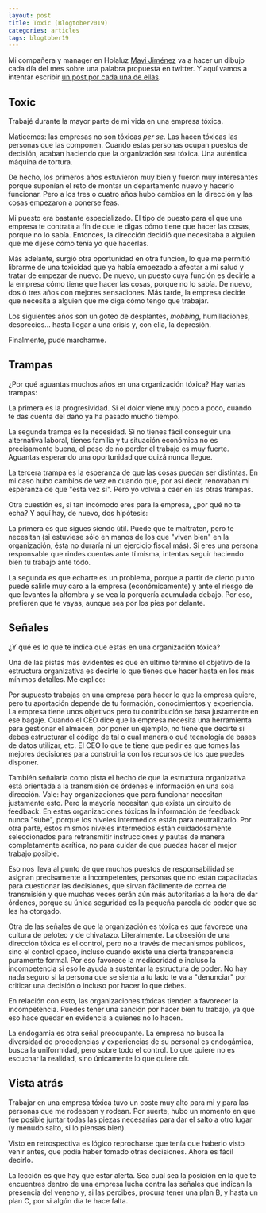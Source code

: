 ```yaml
---
layout: post
title: Toxic (Blogtober2019)
categories: articles
tags: blogtober19
---
```


Mi compañera y manager en Holaluz [Mavi Jiménez](https://twitter.com/Linkita) va a hacer un dibujo cada día del mes sobre una palabra propuesta en twitter. Y aquí vamos a intentar escribir [un post por cada una de ellas](https://franiglesias.github.io/blogtober19-status/).



## Toxic

Trabajé durante la mayor parte de mi vida en una empresa tóxica.

Maticemos: las empresas no son tóxicas *per se*. Las hacen tóxicas las personas que las componen. Cuando estas personas ocupan puestos de decisión, acaban haciendo que la organización sea tóxica. Una auténtica máquina de tortura.

De hecho, los primeros años estuvieron muy bien y fueron muy interesantes porque suponían el reto de montar un departamento nuevo y hacerlo funcionar. Pero a los tres o cuatro años hubo cambios en la dirección y las cosas empezaron a ponerse feas.

Mi puesto era bastante especializado. El tipo de puesto para el que una empresa te contrata a fin de que le digas cómo tiene que hacer las cosas, porque no lo sabía. Entonces, la dirección decidió que necesitaba a alguien que me dijese cómo tenía yo que hacerlas.

Más adelante, surgió otra oportunidad en otra función, lo que me permitió librarme de una toxicidad que ya había empezado a afectar a mi salud y tratar de empezar de nuevo. De nuevo, un puesto cuya función es decirle a la empresa cómo tiene que hacer las cosas, porque no lo sabía. De nuevo, dos ó tres años con mejores sensaciones. Más tarde, la empresa decide que necesita a alguien que me diga cómo tengo que trabajar.

Los siguientes años son un goteo de desplantes, *mobbing*, humillaciones, desprecios… hasta llegar a una crisis y, con ella, la depresión.

Finalmente, pude marcharme.

## Trampas

¿Por qué aguantas muchos años en una organización tóxica? Hay varias trampas:

La primera es la progresividad. Si el dolor viene muy poco a poco, cuando te das cuenta del daño ya ha pasado mucho tiempo.

La segunda trampa es la necesidad. Si no tienes fácil conseguir una alternativa laboral, tienes familia y tu situación económica no es precisamente buena, el peso de no perder el trabajo es muy fuerte. Aguantas esperando una oportunidad que quizá nunca llegue.

La tercera trampa es la esperanza de que las cosas puedan ser distintas. En mi caso hubo cambios de vez en cuando que, por así decir, renovaban mi esperanza de que "esta vez sí". Pero yo volvía a caer en las otras trampas.

Otra cuestión es, si tan incómodo eres para la empresa, ¿por qué no te echa? Y aquí hay, de nuevo, dos hipótesis:

La primera es que sigues siendo útil. Puede que te maltraten, pero te necesitan (si estuviese sólo en manos de los que "viven bien" en la organización, ésta no duraría ni un ejercicio fiscal más). Si eres una persona responsable que rindes cuentas ante tí misma, intentas seguir haciendo bien tu trabajo ante todo.

La segunda es que echarte es un problema, porque a partir de cierto punto puede salirle muy caro a la empresa (económicamente) y ante el riesgo de que levantes la alfombra y se vea la porquería acumulada debajo. Por eso, prefieren que te vayas, aunque sea por los pies por delante.

## Señales

¿Y qué es lo que te indica que estás en una organización tóxica?

Una de las pistas más evidentes es que en último término el objetivo de la estructura organizativa es decirte lo que tienes que hacer hasta en los más mínimos detalles. Me explico:

Por supuesto trabajas en una empresa para hacer lo que la empresa quiere, pero tu aportación depende de tu formación, conocimientos y experiencia. La empresa tiene unos objetivos pero tu contribución se basa justamente en ese bagaje. Cuando el CEO dice que la empresa necesita una herramienta para gestionar el almacén, por poner un ejemplo, no tiene que decirte si debes estructurar el código de tal o cual manera o qué tecnología de bases de datos utilizar, etc. El CEO lo que te tiene que pedir es que tomes las mejores decisiones para construirla con los recursos de los que puedes disponer.

También señalaría como pista el hecho de que la estructura organizativa está orientada a la transmisión de órdenes e información en una sola dirección. Vale: hay organizaciones que para funcionar necesitan justamente esto. Pero la mayoría necesitan que exista un circuito de feedback. En estas organizaciones tóxicas la información de feedback nunca "sube", porque los niveles intermedios están para neutralizarlo. Por otra parte, estos mismos niveles intermedios están cuidadosamente seleccionados para retransmitir instrucciones y pautas de manera completamente acrítica, no para cuidar de que puedas hacer el mejor trabajo posible.

Eso nos lleva al punto de que muchos puestos de responsabilidad se asignan precisamente a incompetentes, personas que no están capacitadas para cuestionar las decisiones, que sirvan fácilmente de correa de transmisión y que muchas veces serán aún más autoritarias a la hora de dar órdenes, porque su única seguridad es la pequeña parcela de poder que se les ha otorgado.

Otra de las señales de que la organización es tóxica es que favorece una cultura de peloteo y de chivatazo. Literalmente. La obsesión de una dirección tóxica es el control, pero no a través de mecanismos públicos, sino el control opaco, incluso cuando existe una cierta transparencia puramente formal. Por eso favorece la mediocridad e incluso la incompetencia si eso le ayuda a sustentar la estructura de poder. No hay nada seguro si la persona que se sienta a tu lado te va a "denunciar" por criticar una decisión o incluso por hacer lo que debes.

En relación con esto, las organizaciones tóxicas tienden a favorecer la incompetencia. Puedes tener una sanción por hacer bien tu trabajo, ya que eso hace quedar en evidencia a quienes no lo hacen.

La endogamia es otra señal preocupante. La empresa no busca la diversidad de procedencias y experiencias de su personal es endogámica, busca la uniformidad, pero sobre todo el control. Lo que quiere no es escuchar la realidad, sino únicamente lo que quiere oír.

## Vista atrás

Trabajar en una empresa tóxica tuvo un coste muy alto para mi y para las personas que me rodeaban y rodean. Por suerte, hubo un momento en que fue posible juntar todas las piezas necesarias para dar el salto a otro lugar (y menudo salto, si lo piensas bien).

Visto en retrospectiva es lógico reprocharse que tenía que haberlo visto venir antes, que podía haber tomado otras decisiones. Ahora es fácil decirlo.

La lección es que hay que estar alerta. Sea cual sea la posición en la que te encuentres dentro de una empresa lucha contra las señales que indican la presencia del veneno y, si las percibes, procura tener una plan B, y hasta un plan C, por si algún día te hace falta.



